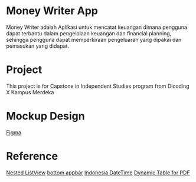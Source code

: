 # Money Writer App

Money Writer adalah Aplikasi untuk mencatat keuangan dimana pengguna dapat terbantu dalam pengelolaan keuangan dan financial planning, sehingga pengguna dapat memperkiraan pengeluaran yang dipakai dan pemasukan yang didapat.

# Project
This project is for Capstone in Independent Studies program from Dicoding X Kampus Merdeka

# Mockup Design
[Figma](https://www.figma.com/file/5MMbCYhFEPEqBJvYMUn35Z/Money-Writer?node-id=4%3A5)


# Reference
[Nested ListView](https://stackoverflow.com/questions/45270900/how-to-implement-nested-listview-in-flutter)
[bottom appbar](https://stackoverflow.com/questions/60214248/flutter-how-to-automatically-update-appbar-bottom-height-depending-on-child-hei)
[Indonesia DateTime](https://galangaji.medium.com/tutorial-format-tanggal-ke-dalam-bahasa-indonesia-di-flutter-2bbf42d158b7)
[Dynamic Table for PDF](https://stackoverflow.com/questions/65037185/create-dynamic-table-rows-in-pdf-document-using-the-pdf-package)